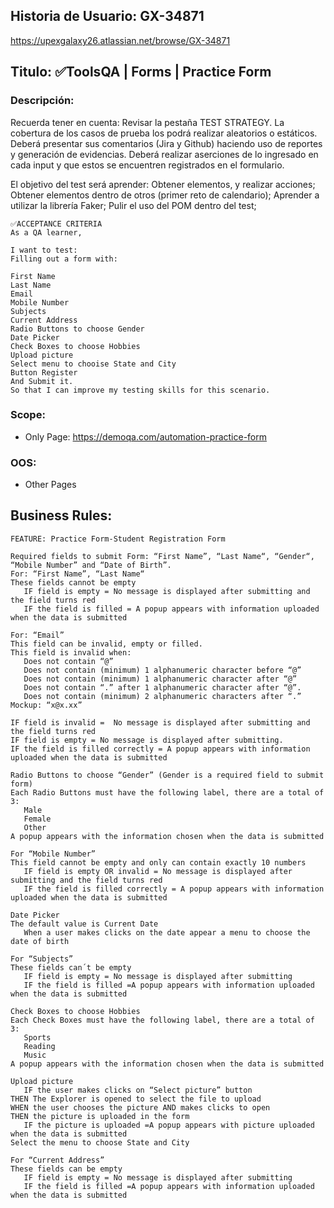 ## Historia de Usuario: GX-34871

https://upexgalaxy26.atlassian.net/browse/GX-34871

## Titulo: ✅ToolsQA | Forms | Practice Form

### Descripción:

Recuerda tener en cuenta: Revisar la pestaña TEST STRATEGY. La cobertura de los casos de prueba los podrá realizar aleatorios o estáticos. Deberá
presentar sus comentarios (Jira y Github) haciendo uso de reportes y generación de evidencias. Deberá realizar aserciones de lo ingresado en cada
input y que estos se encuentren registrados en el formulario.

El objetivo del test será aprender: Obtener elementos, y realizar acciones; Obtener elementos dentro de otros (primer reto de calendario); Aprender a
utilizar la librería Faker; Pulir el uso del POM dentro del test;

```
✅ACCEPTANCE CRITERIA
As a QA learner,

I want to test:
Filling out a form with:

First Name
Last Name
Email
Mobile Number
Subjects
Current Address
Radio Buttons to choose Gender
Date Picker
Check Boxes to choose Hobbies
Upload picture
Select menu to chooise State and City
Button Register
And Submit it.
So that I can improve my testing skills for this scenario.
```

### Scope:

-   Only Page: https://demoqa.com/automation-practice-form

### OOS:

-   Other Pages

## Business Rules:

```
FEATURE: Practice Form-Student Registration Form

Required fields to submit Form: “First Name”, “Last Name“, “Gender“, “Mobile Number” and “Date of Birth”.
For: “First Name”, “Last Name“
These fields cannot be empty
   IF field is empty = No message is displayed after submitting and the field turns red
   IF the field is filled = A popup appears with information uploaded when the data is submitted

For: “Email”
This field can be invalid, empty or filled.
This field is invalid when:
   Does not contain “@”
   Does not contain (minimum) 1 alphanumeric character before “@”
   Does not contain (minimum) 1 alphanumeric character after “@”
   Does not contain “.” after 1 alphanumeric character after “@”.
   Does not contain (minimum) 2 alphanumeric characters after “.”
Mockup: “x@x.xx”

IF field is invalid =  No message is displayed after submitting and the field turns red
IF field is empty = No message is displayed after submitting.
IF the field is filled correctly = A popup appears with information uploaded when the data is submitted

Radio Buttons to choose “Gender” (Gender is a required field to submit form)
Each Radio Buttons must have the following label, there are a total of 3:
   Male
   Female
   Other
A popup appears with the information chosen when the data is submitted

For “Mobile Number”
This field cannot be empty and only can contain exactly 10 numbers
   IF field is empty OR invalid = No message is displayed after submitting and the field turns red
   IF the field is filled correctly = A popup appears with information uploaded when the data is submitted

Date Picker
The default value is Current Date
   When a user makes clicks on the date appear a menu to choose the date of birth

For “Subjects”
These fields can´t be empty
   IF field is empty = No message is displayed after submitting
   IF the field is filled =A popup appears with information uploaded when the data is submitted

Check Boxes to choose Hobbies
Each Check Boxes must have the following label, there are a total of 3:
   Sports
   Reading
   Music
A popup appears with the information chosen when the data is submitted

Upload picture
   IF the user makes clicks on “Select picture” button
THEN The Explorer is opened to select the file to upload
WHEN the user chooses the picture AND makes clicks to open
THEN the picture is uploaded in the form
   IF the picture is uploaded =A popup appears with picture uploaded when the data is submitted
Select the menu to choose State and City

For “Current Address”
These fields can be empty
   IF field is empty = No message is displayed after submitting
   IF the field is filled =A popup appears with information uploaded when the data is submitted
```
